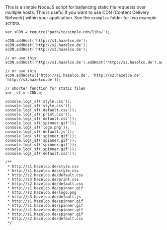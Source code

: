 This is a simple NodeJS script for ballancing static file requests over multiple hosts. This is useful if you want to use CDN (Content Delivery Network) within your application. See the `examples` folder for two example scripts.

    var sCDN = require('path/to/simple-cdn/libs/');

    sCDN.addHost('http://s1.hazelco.de');
    sCDN.addHost('http://s2.hazelco.de');
    sCDN.addHost('http://s3.hazelco.de');

    // or use this
    sCDN.addHost('http://s1.hazelco.de').addHost('http://s2.hazelco.de').addHost('http://s3.hazelco.de');
    
    // or use this
    sCDN.addHosts(['http://s1.hazelco.de', 'http://s2.hazelco.de', 'http://s3.hazelco.de']);
    
    // shorter function for static files
    var _sf = sCDN.o;
    
    console.log(_sf('style.css'));
    console.log(_sf('style.css'));
    console.log(_sf('default.css'));
    console.log(_sf('print.css'));
    console.log(_sf('default.css'));
    console.log(_sf('spinner.gif'));
    console.log(_sf('logo.png'));
    console.log(_sf('default.js'));
    console.log(_sf('spinner.gif'));
    console.log(_sf('spinner.gif'));
    console.log(_sf('spinner.gif'));
    console.log(_sf('spinner.gif'));
    console.log(_sf('default.css'));
    
    /**
     * http://s1.hazelco.de/style.css
     * http://s1.hazelco.de/style.css
     * http://s2.hazelco.de/default.css
     * http://s3.hazelco.de/print.css
     * http://s2.hazelco.de/default.css
     * http://s1.hazelco.de/spinner.gif
     * http://s2.hazelco.de/logo.png
     * http://s3.hazelco.de/default.js
     * http://s1.hazelco.de/spinner.gif
     * http://s1.hazelco.de/spinner.gif
     * http://s1.hazelco.de/spinner.gif
     * http://s1.hazelco.de/spinner.gif
     * http://s2.hazelco.de/default.css
     */
